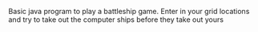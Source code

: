 Basic java program to play a battleship game. Enter in your grid locations and try to take out the computer ships before they take out yours
